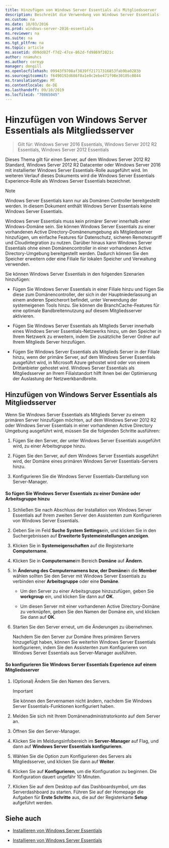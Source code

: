 ```yaml
---
title: Hinzufügen von Windows Server Essentials als Mitgliedsserver
description: Beschreibt die Verwendung von Windows Server Essentials
ms.custom: na
ms.date: 10/03/2016
ms.prod: windows-server-2016-essentials
ms.reviewer: na
ms.suite: na
ms.tgt_pltfrm: na
ms.topic: article
ms.assetid: d09dd82f-f7d2-47ce-862d-fd9869f2021c
author: nnamuhcs
ms.author: coreyp
manager: dongill
ms.openlocfilehash: 09943f9708af3839ff21717316853fab9ba0283b
ms.sourcegitcommit: f6490192d686f0a1e0c2ebe471f98e30105c0844
ms.translationtype: MT
ms.contentlocale: de-DE
ms.lasthandoff: 09/10/2019
ms.locfileid: "70865045"
---
```

# <a name="add-windows-server-essentials-as-a-member-server"></a>Hinzufügen von Windows Server Essentials als Mitgliedsserver

>Gilt für: Windows Server 2016 Essentials, Windows Server 2012 R2 Essentials, Windows Server 2012 Essentials

Dieses Thema gilt für einen Server, auf dem Windows Server 2012 R2 Standard, Windows Server 2012 R2 Datacenter oder Windows Server 2016 mit installierter Windows Server Essentials-Rolle ausgeführt wird. Im weiteren Verlauf dieses Dokuments wird die Windows Server Essentials Experience-Rolle als Windows Server Essentials bezeichnet.  
  
> [!NOTE]
>   Windows Server Essentials kann nur als Domänen Controller bereitgestellt werden. In diesem Dokument enthält Windows Server Essentials keine Windows Server Essentials.  
  
 Windows Server Essentials muss kein primärer Server innerhalb einer Windows-Domäne sein. Sie können Windows Server Essentials zu einer vorhandenen Active Directory-Domänenumgebung als Mitgliedsserver hinzufügen, um einfache Features für Datenschutz, sicheren Remotezugriff und Cloudintegration zu nutzen. Darüber hinaus kann Windows Server Essentials ohne einen Domänencontroller in einer vorhandenen Active Directory-Umgebung bereitgestellt werden. Dadurch können Sie den Speicher erweitern oder eine Filiale für lokalen Speicher und Verwaltung verwenden.  
  
 Sie können Windows Server Essentials in den folgenden Szenarien hinzufügen:  
  
-   Fügen Sie Windows Server Essentials in einer Filiale hinzu und fügen Sie diese zum Domänencontroller, der sich in der Hauptniederlassung an einem anderen Speicherort befindet, unter Verwendung der systemeigenen Tools hinzu. Sie können die BranchCache-Features für eine optimale Bandbreitennutzung auf diesem Mitgliedsserver aktivieren.  
  
-   Fügen Sie Windows Server Essentials als Mitglieds Server innerhalb eines Windows Server Essentials-Netzwerks hinzu, um den Speicher in Ihrem Netzwerk zu erweitern, indem Sie zusätzliche Server Ordner auf Ihrem Mitglieds Server hinzufügen.  
  
-   Fügen Sie Windows Server Essentials als Mitglieds Server in der Filiale hinzu, wenn der primäre Server, auf dem Windows Server Essentials ausgeführt wird, in Microsoft Azure gehostet wird oder von einem Drittanbieter gehostet wird. Windows Server Essentials als Mitgliedsserver an Ihrem Filialstandort hilft Ihnen bei der Optimierung der Auslastung der Netzwerkbandbreite.  
  
## <a name="adding-windows-server-essentials-as-a-member-server"></a>Hinzufügen von Windows Server Essentials als Mitgliedsserver  
 Wenn Sie Windows Server Essentials als Mitglieds Server zu einem primären Server hinzufügen möchten, auf dem Windows Server 2012 R2 oder Windows Server Essentials in einer vorhandenen Active Directory Umgebung ausgeführt wird, müssen Sie die folgenden Schritte ausführen:  
  
1.  Fügen Sie den Server, der unter Windows Server Essentials ausgeführt wird, zu einer Arbeitsgruppe hinzu.  
  
2.  Fügen Sie den Server, auf dem Windows Server Essentials ausgeführt wird, der Domäne eines primären Windows Server Essentials-Servers hinzu.  
  
3.  Konfigurieren Sie die Windows Server Essentials-Darstellung von Server-Manager.  
  
#### <a name="to-join-windows-server-essentials-to-a-workgroup-or-domain"></a>So fügen Sie Windows Server Essentials zu einer Domäne oder Arbeitsgruppe hinzu  
  
1. Schließen Sie nach Abschluss der Installation von Windows Server Essentials auf Ihrem zweiten Server den Assistenten zum Konfigurieren von Windows Server Essentials.  
  
2. Geben Sie im Feld **Suche** **System Settings**ein, und klicken Sie in den Suchergebnissen auf **Erweiterte Systemeinstellungen anzeigen**.  
  
3. Klicken Sie in **Systemeigenschaften** auf die Registerkarte **Computername**.  
  
4. Klicken Sie in **Computername**im Bereich **Domäne** auf **Ändern**.  
  
5. In **Änderung des Computernamens bzw, der Domäne**in die **Member** wählen sollten Sie den Server mit Windows Server Essentials zu verbinden einer **Arbeitsgruppe** oder eine **Domäne**.  
  
   -   Um den Server zu einer Arbeitsgruppe hinzuzufügen, geben Sie **workgroup** ein, und klicken Sie dann auf **OK**.  
  
   -   Um diesen Server mit einer vorhandenen Active Directory-Domäne zu verknüpfen, geben Sie den Namen der Domäne ein, und klicken Sie dann auf **OK**.  
  
6. Starten Sie den Server erneut, um die Änderungen zu übernehmen.  
  
   Nachdem Sie den Server zur Domäne Ihres primären Servers hinzugefügt haben, können Sie weiterhin Windows Server Essentials konfigurieren, indem Sie den Assistenten zum Konfigurieren von Windows Server Essentials aus Server-Manager ausführen.  
  
#### <a name="to-configure-windows-server-essentials-experience-on-a-member-server"></a>So konfigurieren Sie Windows Server Essentials Experience auf einem Mitgliedsserver  
  
1.  (Optional) Ändern Sie den Namen des Servers.  
  
    > [!IMPORTANT]
    >  Sie können den Servernamen nicht ändern, nachdem Sie Windows Server Essentials-Funktionen konfiguriert haben.  
  
2.  Melden Sie sich mit Ihrem Domänenadministratorkonto auf dem Server an.  
  
3.  Öffnen Sie den Server-Manager.  
  
4.  Klicken Sie im Meldungsinfobereich im **Server-Manager** auf Flag, und dann auf **Windows Server Essentials konfigurieren**.  
  
5.  Wählen Sie die Option zum Konfigurieren des Servers als Mitgliedsserver, und klicken Sie dann auf **Weiter**.  
  
6.  Klicken Sie auf **Konfigurieren**, um die Konfiguration zu beginnen. Die Konfiguration dauert ungefähr 10 Minuten.  
  
7.  Klicken Sie auf dem Desktop auf das Dashboardsymbol, um das Serverdashboard zu starten. Führen Sie auf der Homepage die Aufgaben für **Erste Schritte** aus, die auf der Registerkarte **Setup** aufgeführt werden.  
  
## <a name="see-also"></a>Siehe auch  
  

-   [Installieren von Windows Server Essentials](Install-Windows-Server-Essentials.md)

-   [Installieren von Windows Server Essentials](../install/Install-Windows-Server-Essentials.md)


